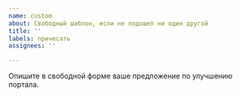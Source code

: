 ```yaml
---
name: custom
about: Свободный шаблон, если не подошел ни один другой
title: ''
labels: причесать
assignees: ''

---
```


Опишите в свободной форме ваше предложение по улучшению портала.
